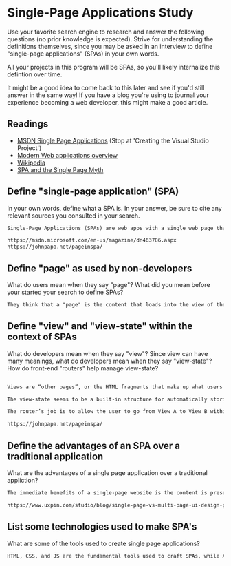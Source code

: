 # Single-Page Applications Study

Use your favorite search engine to research and answer the following questions
(no prior knowledge is expected). Strive for understanding the definitions
themselves, since you may be asked in an interview to define "single-page
applications" (SPAs) in your own words.

All your projects in this program will be SPAs, so you'll likely internalize
this defintion over time.

It might be a good idea to come back to this later and see if you'd still answer
in the same way! If you have a blog you're using to journal your experience
becoming a web developer, this might make a good article.

## Readings

-   [MSDN Single Page Applications](https://msdn.microsoft.com/en-us/magazine/dn463786.aspx) (Stop at 'Creating the Visual Studio Project')
-   [Modern Web applications overview](http://singlepageappbook.com/goal.html)
-   [Wikipedia](https://en.wikipedia.org/wiki/Single-page_application)
-   [SPA and the Single Page Myth](https://johnpapa.net/pageinspa/)

## Define "single-page application" (SPA)

In your own words, define what a SPA is. In your answer, be sure to cite any
relevant sources you consulted in your search.

```md
Single-Page Applications (SPAs) are web apps with a single web page that the server sends to the browser when the application starts. Single page apps are able redraw any part of the UI without requiring a server roundtrip to retrieve HTML, and it is this lack of server-based UI logic that distinguishes SPAs. Any changes that occur after this preliminary loading are the result of AJAX reacting to the client, and thus do not rely on a request for new HTML each time.

https://msdn.microsoft.com/en-us/magazine/dn463786.aspx
https://johnpapa.net/pageinspa/

```

## Define "page" as used by non-developers

What do users mean when they say "page"? What did you mean before your started
your search to define SPAs?

```md
They think that a "page" is the content that loads into the view of their web browser. I also thought that was the case.
```

## Define "view" and "view-state" within the context of SPAs

What do developers mean when they say "view"? Since view can have many meanings,
what do developers mean when they say "view-state"? How do front-end "routers"
help manage view-state?

```md

Views are “other pages”, or the HTML fragments that make up what users commonly call screens or pages. In a SPA everything the users sees is a “view”. When a view occupies the entire screen we call that a page to reflect the fact that it visually commands the user’s full attention. Technically, it’s just a another view composed by the client.

The view-state seems to be a built-in structure for automatically storing values between multiple requests for the same page, which means that it represents a storage center for the data that results from users interacting with different "views".

The router’s job is to allow the user to go from View A to View B within the browser by clicking some menu item. In a SPA, it will allow a user to go to a specific place (view) in the app given a url (a term known as deep linking) without posting to the server. If the view has not been seen before, the application may make an HTTP request to retrieve the HTML template for the view. Then it will compose the view, fill in the template, and display the view in the appropriate location within the shell. If the view has already been viewed once, the browser may have cached it and the router will be smart enough not to make the request.

https://johnpapa.net/pageinspa/

```

## Define the advantages of an SPA over a traditional application

What are the advantages of a single page application over a traditional appliction?

```md
The immediate benefits of a single-page website is the content is presented in simple, easy and workable fashion for the user. Single page sites immerse the user in a simple linear experience, and navigation is much more straightforward. All of this means that performance is improved by limiting communication with the server.

https://www.uxpin.com/studio/blog/single-page-vs-multi-page-ui-design-pros-cons/
```

## List some technologies used to make SPA's

What are some of the tools used to create single page applications?

```md
HTML, CSS, and JS are the fundamental tools used to craft SPAs, while AJAX is used to communicate with the server. Other frameworks such as Angular can also be used to simplify the creation process.

```
